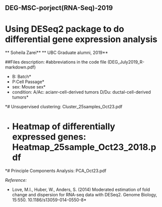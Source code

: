 ## DEG-MSC-porject(RNA-Seq)-2019
# Using DESeq2 package to do differential gene expression analysis
** Soheila Zarei**
** UBC Graduate alumni, 2019**




##Files description:
#abbreviations in the code file (DEG_July2019_R-markdown.pdf)
* B: Batch*
* P:Cell Passage*
* sex: Mouse sex*
* condition: A/Ac: acianr-cell-derived tumors
             D/Du: ductal-cell-derived tumors*
  
  
 *# Unsupervised clustering: Cluster_25samples_Oct23.pdf
 * # Heatmap of differentially expressed genes: Heatmap_25sample_Oct23_2018.pdf
 *# Principle Components Analysis: PCA_Oct23.pdf
 
 
 
*Reference:*
* Love, M.I., Huber, W., Anders, S. (2014) Moderated estimation of fold change and dispersion for RNA-seq data with DESeq2. Genome Biology, 15:550. 10.1186/s13059-014-0550-8*


